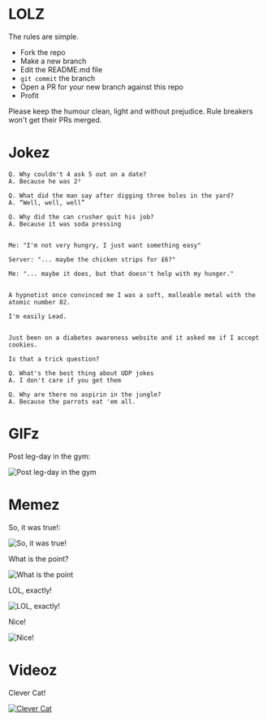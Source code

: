 # LOLZ

The rules are simple.

- Fork the repo
- Make a new branch
- Edit the README.md file
- `git commit` the branch
- Open a PR for your new branch against this repo
- Profit

Please keep the humour clean, light and without prejudice. Rule breakers won't get their PRs merged.

# Jokez

```
Q. Why couldn't 4 ask 5 out on a date?
A. Because he was 2²
```

```
Q. What did the man say after digging three holes in the yard?
A. “Well, well, well”
```

```
Q. Why did the can crusher quit his job?
A. Because it was soda pressing
```

```

Me: "I'm not very hungry, I just want something easy"

Server: "... maybe the chicken strips for £6?"

Me: "... maybe it does, but that doesn't help with my hunger."

```

```

A hypnotist once convinced me I was a soft, malleable metal with the atomic number 82.

I'm easily Lead.

```

```

Just been on a diabetes awareness website and it asked me if I accept cookies.

Is that a trick question?

```

```
Q. What's the best thing about UDP jokes
A. I don't care if you get them
```

```
Q. Why are there no aspirin in the jungle?
A. Because the parrots eat 'em all.
```

# GIFz

Post leg-day in the gym:

![Post leg-day in the gym](gifz/cats.gif)

# Memez

So, it was true!:

![So, it was true!](memes/nigerian-billions.jpg)

What is the point?

![What is the point](memes/pointless-code.jpg)

LOL, exactly!

![LOL, exactly!](memes/it-vs-user.jpg)

Nice!

![Nice!](memes/paperclips.jpg)

# Videoz

Clever Cat!

[![Clever Cat](https://i.ytimg.com/vi/OKsyMxUX7R0/hqdefault.jpg)](https://www.youtube.com/watch?v=OKsyMxUX7R0)
